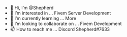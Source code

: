 - 👋 Hi, I’m @Shepherd
- 👀 I’m interested in ... Fivem Server Development
- 🌱 I’m currently learning ... More
- 💞️ I’m looking to collaborate on ... Fivem Development
- 📫 How to reach me ... Discord Shepherd#7633

<!---
ShepherdHere/ShepherdHere is a ✨ special ✨ repository because its `README.md` (this file) appears on your GitHub profile.
You can click the Preview link to take a look at your changes.
--->
